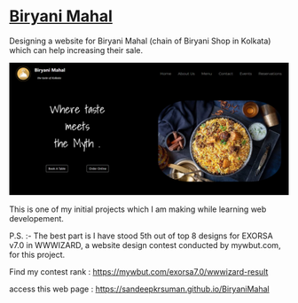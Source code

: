# [Biryani Mahal](https://sandeepkrsuman.github.io/BiryaniMahal/)
Designing a website for Biryani Mahal (chain of Biryani Shop in Kolkata) which can help increasing their sale. 

![](images/hpg.png)

This is one of my initial projects which I am making while learning web developement.

P.S. :- The best part is I have stood 5th out of top 8 designs for EXORSA v7.0 in WWWIZARD, a website design contest conducted by mywbut.com, for this project.

Find my contest rank : https://mywbut.com/exorsa7.0/wwwizard-result

access this web page : https://sandeepkrsuman.github.io/BiryaniMahal
